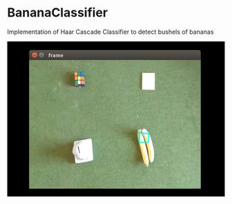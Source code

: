# BananaClassifier


Implementation of Haar Cascade Classifier to detect bushels of bananas


![banana track](https://github.com/js97/BananaClassifier/blob/master/Screenshot%20from%202017-03-30%2014-29-44%20(1).png)
